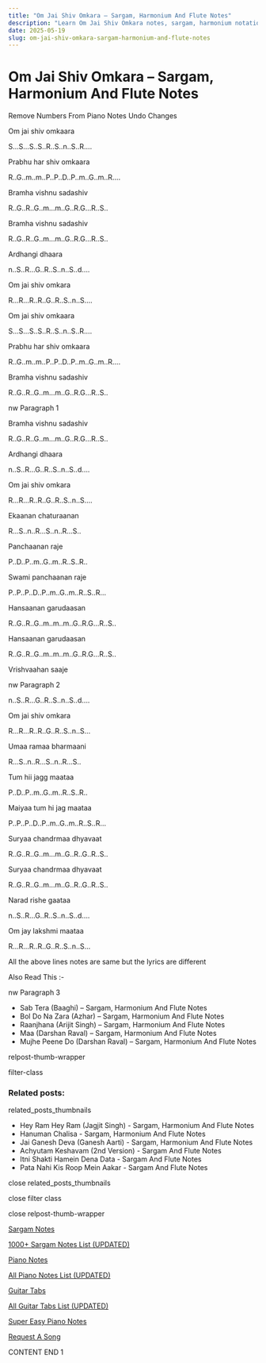 ```yaml
---
title: "Om Jai Shiv Omkara – Sargam, Harmonium And Flute Notes"
description: "Learn Om Jai Shiv Omkara notes, sargam, harmonium notations and flute notes. Easy step-by-step tutorial for beginners."
date: 2025-05-19
slug: om-jai-shiv-omkara-sargam-harmonium-and-flute-notes
---
```


# Om Jai Shiv Omkara – Sargam, Harmonium And Flute Notes

Remove Numbers From Piano Notes
Undo Changes

Om jai shiv omkaara

S…S…S..S..R..S..n..S..R….

Prabhu har shiv omkaara

R..G..m..m..P..P..D..P..m..G..m..R….

Bramha vishnu sadashiv

R..G..R..G..m…m..G..R.G…R..S..

Bramha vishnu sadashiv

R..G..R..G..m…m..G..R.G…R..S..

Ardhangi dhaara

n..S..R…G..R..S..n..S..d….

Om jai shiv omkara

R…R…R..R..G..R..S..n..S….

Om jai shiv omkaara

S…S…S..S..R..S..n..S..R….

Prabhu har shiv omkaara

R..G..m..m..P..P..D..P..m..G..m..R….

Bramha vishnu sadashiv

R..G..R..G..m…m..G..R.G…R..S..

nw Paragraph 1

Bramha vishnu sadashiv

R..G..R..G..m…m..G..R.G…R..S..

Ardhangi dhaara

n..S..R…G..R..S..n..S..d….

Om jai shiv omkara

R…R…R..R..G..R..S..n..S….

Ekaanan chaturaanan

R…S..n..R…S..n..R…S..

Panchaanan raje

P..D..P..m..G..m..R..S..R..

Swami panchaanan raje

P..P..P..D..P..m..G..m..R..S..R…

Hansaanan garudaasan

R..G..R..G..m..m..m..G..R.G…R..S..

Hansaanan garudaasan

R..G..R..G..m..m..m..G..R.G…R..S..

Vrishvaahan saaje

nw Paragraph 2

n..S..R…G..R..S..n..S..d….

Om jai shiv omkara

R…R…R..R..G..R..S..n..S…

Umaa ramaa bharmaani

R…S..n..R…S..n..R…S..

Tum hii jagg maataa

P..D..P..m..G..m..R..S..R..

Maiyaa tum hi jag maataa

P..P..P..D..P..m..G..m..R..S..R…

Suryaa chandrmaa dhyavaat

R..G..R..G..m…m..G..R..G..R..S..

Suryaa chandrmaa dhyavaat

R..G..R..G..m…m..G..R..G..R..S..

Narad rishe gaataa

n..S..R…G..R..S..n..S..d….

Om jay lakshmi maataa

R…R…R..R..G..R..S..n..S…

All the above lines notes are same but the lyrics are different

Also Read This :-

nw Paragraph 3

* Sab Tera (Baaghi) – Sargam, Harmonium And Flute Notes
* Bol Do Na Zara (Azhar) – Sargam, Harmonium And Flute Notes
* Raanjhana (Arijit Singh) – Sargam, Harmonium And Flute Notes
* Maa (Darshan Raval) – Sargam, Harmonium And Flute Notes
* Mujhe Peene Do (Darshan Raval) – Sargam, Harmonium And Flute Notes

relpost-thumb-wrapper

filter-class

### Related posts:

related_posts_thumbnails

* Hey Ram Hey Ram (Jagjit Singh) - Sargam, Harmonium And Flute Notes
* Hanuman Chalisa - Sargam, Harmonium And Flute Notes
* Jai Ganesh Deva (Ganesh Aarti) - Sargam, Harmonium And Flute Notes
* Achyutam Keshavam (2nd Version) - Sargam And Flute Notes
* Itni Shakti Hamein Dena Data - Sargam And Flute Notes
* Pata Nahi Kis Roop Mein Aakar - Sargam And Flute Notes

close related_posts_thumbnails

close filter class

close relpost-thumb-wrapper

[Sargam Notes](/sargam-notes.html)

[1000+ Sargam Notes List (UPDATED)](/all-songs-list-sargam-notes.html)

[Piano Notes](/piano-notes.html)

[All Piano Notes List (UPDATED)](/all-songs-list-piano-notes.html)

[Guitar Tabs](/guitar-tabs.html)

[All Guitar Tabs List (UPDATED)](/all-songs-list-guitar-tabs.html)

[Super Easy Piano Notes](https://studywall.in/)

[Request A Song](/request-a-song.html)

CONTENT END 1

